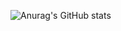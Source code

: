 <!--
**snowcrab382/snowcrab382** is a ✨ _special_ ✨ repository because its `README.md` (this file) appears on your GitHub profile.

-->
![Anurag's GitHub stats](https://github-readme-stats.vercel.app/api?username=snowcrab382&show_icons=true&theme=radical&hide_rank=true)
